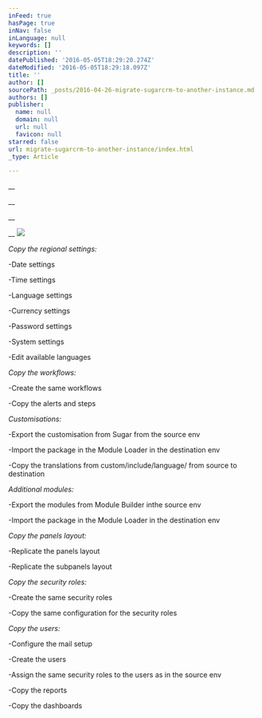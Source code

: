 ```yaml
---
inFeed: true
hasPage: true
inNav: false
inLanguage: null
keywords: []
description: ''
datePublished: '2016-05-05T18:29:20.274Z'
dateModified: '2016-05-05T18:29:18.097Z'
title: ''
author: []
sourcePath: _posts/2016-04-26-migrate-sugarcrm-to-another-instance.md
authors: []
publisher:
  name: null
  domain: null
  url: null
  favicon: null
starred: false
url: migrate-sugarcrm-to-another-instance/index.html
_type: Article

---
```

__

__

__

__
![](https://the-grid-user-content.s3-us-west-2.amazonaws.com/7448c846-1db4-4b3c-b59d-f0664d7a2dce.jpg)

_Copy the regional settings:_

-Date settings

-Time settings

-Language settings

-Currency settings

-Password settings

-System settings

-Edit available languages

_Copy the workflows:_

-Create the same workflows

-Copy the alerts and steps

_Customisations:_

-Export the customisation from Sugar from the source env

-Import the package in the Module Loader in the destination env

-Copy the translations from custom/include/language/ from source to destination

_Additional modules:_

-Export the modules from Module Builder inthe source env

-Import the package in the Module Loader in the destination env

_Copy the panels layout:_

-Replicate the panels layout

-Replicate the subpanels layout

_Copy the security roles:_

-Create the same security roles

-Copy the same configuration for the security roles

_Copy the users:_

-Configure the mail setup

-Create the users

-Assign the same security roles to the users as in the source env

-Copy the reports

-Copy the dashboards